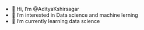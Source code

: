 - 👋 Hi, I’m @AdityaKshirsagar
- 👀 I’m interested in Data science and machine lerning
- 🌱 I’m currently learning data science

<!---
ganeshkshirsagar9/ganeshkshirsagar9 is a ✨ special ✨ repository because its `README.md` (this file) appears on your GitHub profile.
You can click the Preview link to take a look at your changes.
--->
